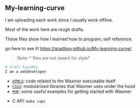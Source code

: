 ## My-learning-curve
I am uploading each work since I usually work offline.

Most of the work here are rough drafts.

These files show how I learned how to program; self reference.

go here to see it! https://gradikay.github.io/My-learning-curve/

> Note: * files are not meant for style*


```sh
# Gradi Kayamba
I am a webdeveloper
```
- [`HTML5`](https://gradikay.github.io/My-learning-curve/part2.html): code related to the Wasmer executable itself
- [`CSS3`](./part2.html): modularized libraries that Wasmer uses under the hood
- [`PHP`](./part3.html): some useful examples for getting started with Wasmer

* C API: `make capi`
